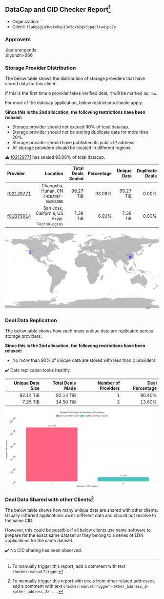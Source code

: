 ## DataCap and CID Checker Report[^1]
 - Organization: ``
 - Client: `f1a6gqgju3wote6qui3v2gxh2gk3gpqlltw4ipq7y`
### Approvers
`1`laurarenpanda<br/>`1`liyunzhi-666

### Storage Provider Distribution
The below table shows the distribution of storage providers that have stored data for this client.

If this is the first time a provider takes verified deal, it will be marked as `new`.

For most of the datacap application, below restrictions should apply.

**Since this is the 2nd allocation, the following restrictions have been relaxed:**
 - Storage provider should not exceed 90% of total datacap.
 - Storage provider should not be storing duplicate data for more than 20%.
 - Storage provider should have published its public IP address.
 - All storage providers should be located in different regions.

⚠️ [f02129771](https://filfox.info/en/address/f02129771) has sealed 93.08% of total datacap.

| Provider                                              |                                          Location | Total Deals Sealed | Percentage | Unique Data | Duplicate Deals |
| :---------------------------------------------------- | ------------------------------------------------: | -----------------: | ---------: | ----------: | --------------: |
| [f02129771](https://filfox.info/en/address/f02129771) |       Changsha, Hunan, CN<br/>`CHINANET-BACKBONE` |          99.27 TiB |     93.08% |   99.27 TiB |           0.00% |
| [f01879914](https://filfox.info/en/address/f01879914) | San Jose, California, US<br/>`Krypt Technologies` |           7.38 TiB |      6.92% |    7.38 TiB |           0.00% |

<img src="https://raw.githubusercontent.com/data-preservation-programs/filplus-checker-assets/main/filecoin-project/filecoin-plus-large-datasets/issues/2029/1689158190753.png"/>

### Deal Data Replication
The below table shows how each many unique data are replicated across storage providers.


**Since this is the 2nd allocation, the following restrictions have been relaxed:**
- No more than 90% of unique data are stored with less than 2 providers.

✔️ Data replication looks healthy.

| Unique Data Size | Total Deals Made | Number of Providers | Deal Percentage |
| ---------------: | ---------------: | ------------------: | --------------: |
|        92.14 TiB |        92.14 TiB |                   1 |          86.40% |
|         7.25 TiB |        14.50 TiB |                   2 |          13.60% |

<img src="https://raw.githubusercontent.com/data-preservation-programs/filplus-checker-assets/main/filecoin-project/filecoin-plus-large-datasets/issues/2029/1689158191889.png"/>

### Deal Data Shared with other Clients[^3]
The below table shows how many unique data are shared with other clients.
Usually different applications owns different data and should not resolve to the same CID.

However, this could be possible if all below clients use same software to prepare for the exact same dataset or they belong to a series of LDN applications for the same dataset.

✔️ No CID sharing has been observed.

[^1]: To manually trigger this report, add a comment with text `checker:manualTrigger`

[^2]: Deals from those addresses are combined into this report as they are specified with `checker:manualTrigger`

[^3]: To manually trigger this report with deals from other related addresses, add a comment with text `checker:manualTrigger <other_address_1> <other_address_2> ...`
